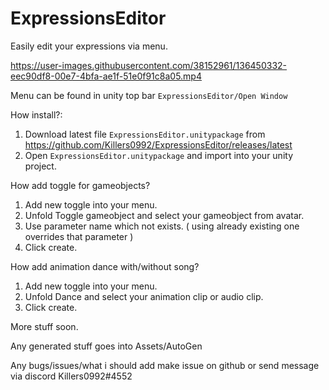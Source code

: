 # ExpressionsEditor
 
Easily edit your expressions via menu.

https://user-images.githubusercontent.com/38152961/136450332-eec90df8-00e7-4bfa-ae1f-51e0f91c8a05.mp4

Menu can be found in unity top bar ``ExpressionsEditor/Open Window``

How install?: 
1. Download latest file ``ExpressionsEditor.unitypackage`` from https://github.com/Killers0992/ExpressionsEditor/releases/latest
2. Open ``ExpressionsEditor.unitypackage`` and import into your unity project.

How add toggle for gameobjects?
1. Add new toggle into your menu.
2. Unfold Toggle gameobject and select your gameobject from avatar.
3. Use parameter name which not exists. ( using already existing one overrides that parameter )
4. Click create. 

How add animation dance with/without song?
1. Add new toggle into your menu.
2. Unfold Dance and select your animation clip or audio clip.
3. Click create.

More stuff soon.

Any generated stuff goes into Assets/AutoGen

Any bugs/issues/what i should add make issue on github or send message via discord Killers0992#4552
